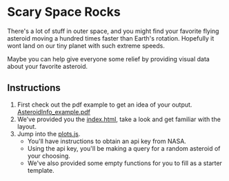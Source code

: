 # Scary Space Rocks
There's a lot of stuff in outer space, and you might find your favorite flying asteroid moving a hundred times faster than Earth's rotation. Hopefully it wont land on our tiny planet with such extreme speeds.

Maybe you can help give everyone some relief by providing visual data about your favorite asteroid.

## Instructions
1. First check out the pdf example to get an idea of your output. [AsteroidInfo_example.pdf](AsteroidInfo_example.pdf)
2. We've provided you the [index.html](unsolved/index.html), take a look and get familiar with the layout.
3. Jump into the [plots.js](unsolved/plots.js). 
   * You'll have instructions to obtain an api key from NASA.
   * Using the api key, you'll be making a query for a random asteroid of your choosing.
   * We've also provided some empty functions for you to fill as a starter template.

